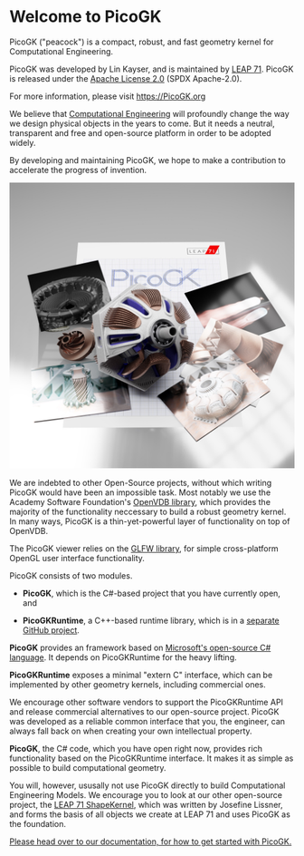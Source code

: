 # Welcome to PicoGK

PicoGK ("peacock") is a compact, robust, and fast geometry kernel for Computational Engineering. 

PicoGK was developed by Lin Kayser, and is maintained by [LEAP 71](www.leap71.com). PicoGK is released under the [Apache License 2.0](https://www.apache.org/licenses/LICENSE-2.0) (SPDX Apache-2.0).

For more information, please visit https://PicoGK.org

We believe that [Computational Engineering](https://leap71.com/computationalengineering/) will profoundly change the way we design physical objects in the years to come. But it needs a neutral, transparent and free and open-source platform in order to be adopted widely.

By developing and maintaining PicoGK, we hope to make a contribution to accelerate the progress of invention.

![9CF66413-8BA1-4E18-9BA7-F5254235B44A](Documentation/images/9CF66413-8BA1-4E18-9BA7-F5254235B44A.jpeg)

We are indebted to other Open-Source projects, without which writing PicoGK would have been an impossible task. Most notably we use the Academy Software Foundation's [OpenVDB library](https://www.openvdb.org/), which provides the majority of the functionality neccessary to build a robust geometry kernel. In many ways, PicoGK is a thin-yet-powerful layer of functionality on top of OpenVDB.

The PicoGK viewer relies on the [GLFW library](https://www.glfw.org/), for simple cross-platform OpenGL user interface functionality.

PicoGK consists of two modules. 

- **PicoGK**, which is the C#-based project that you have currently open, and

-  **PicoGKRuntime**, a C++-based runtime library, which is in a [separate GitHub project](https://github.com/leap71/PicoGKRuntime).

**PicoGK** provides an framework based on [Microsoft's open-source C# language](https://dotnet.microsoft.com/en-us/languages/csharp). It depends on PicoGKRuntime for the heavy lifting.

**PicoGKRuntime** exposes a minimal "extern C" interface, which can be implemented by other geometry kernels, including commercial ones. 

We encourage other software vendors to support the PicoGKRuntime API and release commercial alternatives to our open-source project. PicoGK was developed as a reliable common interface that you, the engineer, can always fall back on when creating your own intellectual property.

**PicoGK**, the C# code, which you have open right now, provides rich functionality based on the PicoGKRuntime interface. It makes it as simple as possible to build computational geometry.

You will, however, ususally not use PicoGK directly to build Computational Engineering Models. We encourage you to look at our other open-source project, the [LEAP 71 ShapeKernel](https://github.com/leap71/LEAP71_ShapeKernel), which was written by Josefine Lissner, and forms the basis of all objects we create at LEAP 71 and uses PicoGK as the foundation.

[Please head over to our documentation, for how to get started with PicoGK.](Documentation/README.md)
